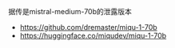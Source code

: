 据传是mistral-medium-70b的泄露版本
- https://github.com/dremaster/miqu-1-70b
- https://huggingface.co/miqudev/miqu-1-70b